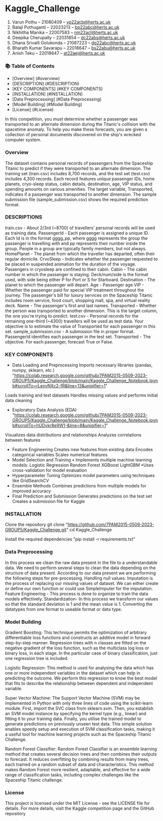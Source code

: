 # Kaggle_Challenge
1.	Varun Pothu – 21080409 – vp22acb@herts.ac.uk
2.	Balaji Pothuganti – 22023213 – bp22abc@herts.ac.uk
3.	Nikhitha Manika – 22007583 – nm22acl@herts.ac.uk
4.	Deepika Cherupally – 22031854 – dc22abs@herts.ac.uk
5.	Dhana Srivalli Golukonda – 21087223 – dg22abc@herts.ac.uk
6.	Bharath Kumar Savarapu – 22018647 – bs22abu@herts.ac.uk
7.	Anish Teku – 22018647 – at22aej@herts.ac.uk

### 📚 Table of Contents
- [Overview] (#overview)
- [DESCRIPTION] (#DESCRIPTION)
- [KEY COMPONENTS] (#KEY COMPONENTS)
- [INSTALLATION] (#INSTALLATION)
- [Data Preprocessing] (#Data Preprocessing)
- [Model Building] (#Model Building)
- [License] (#License)
  
In this competition, you must determine whether a passenger was transported to an alternate dimension during the Titanic's collision with the spacetime anomaly. To help you make these forecasts, you are given a collection of personal documents discovered on the ship's wrecked computer system.

###  Overview <a name="Overview"></a>
The dataset contains personal records of passengers from the Spaceship Titanic to predict if they were transported to an alternate dimension. The training set (train.csv) includes 8,700 records, and the test set (test.csv) includes 4,300 records. Each record features unique passenger IDs, home planets, cryo-sleep status, cabin details, destination, age, VIP status, and spending amounts on various amenities. The target variable, Transported, indicates if a passenger was transported to another dimension. The sample submission file (sample_submission.csv) shows the required prediction format.

### DESCRIPTIONS <a name="DESCRIPTIONS"></a>
train.csv - About 2/3rd (~8700) of travellers' personal records will be used as training data.
PassengerId - Each passenger is assigned a unique ID. Each Id is in the format gggg_pp, where gggg represents the group the passenger is travelling with and pp represents their number inside the group. People in a group are typically family members, but not always.
HomePlanet - The planet from which the traveller has departed, often their regular domicile.
CrvoSleep - Indicates whether the passenger requested to be placed in suspended animation for the duration of the voyage. Passengers in cryosleep are confined to their cabin.
Cabin - The cabin number in which the passenger is staying. Deck/num/side is the format used, with side being either P for Port or S for Starboard.
Destination - The planet to which the passenger will depart.
Age - Passenger age
VIP - Whether the passenger paid for special VIP treatment throughout the journey.
The passenger's bill for luxury services on the Spaceship Titanic includes room service, food court, shopping mall, spa, and virtual reality deck.
Name - The passenger's first and last names.
Transported - Whether the person was transported to another dimension. This is the target column, the one you're trying to predict.
test.csv - Personal records for the remaining one-third (~4300) travellers will be used as test data. Your objective is to estimate the value of Transported for each passenger in this set.
sample_submission.csv - A submission file in proper format.
PassengerId identifies each passenger in the test set.
Transported - The objective. For each passenger, forecast True or False.

###  KEY COMPONENTS <a name="KEY COMPONENTS"></a>
- Data Loading and Preprocessing
Imports necessary libraries (pandas, numpy, sklearn, etc.)
"https://colab.research.google.com/github/7PAM2015-0509-2023-GROUP5/Kaggle_Challenge/blob/main/Kaggle_Challenge_Notebook.ipynb#scrollTo=rLexyNXc2-fR&line=13&uniqifier=1"

Loads training and test datasets
Handles missing values and performs initial data cleaning
- Exploratory Data Analysis (EDA)
"https://colab.research.google.com/github/7PAM2015-0509-2023-GROUP5/Kaggle_Challenge/blob/main/Kaggle_Challenge_Notebook.ipynb#scrollTo=hUDvkr8e9W1-&line=8&uniqifier=1"

Visualizes data distributions and relationships
Analyzes correlations between features
- Feature Engineering
Creates new features from existing data
Encodes categorical variables
Scales numerical features
- Model Selection and Training
• Implements multiple machine learning models:
Logistic Regression
Random Forest
XGBoost
LightGBM
•Uses cross-validation for model evaluation
- Hyperparameter Tuning
Optimizes model parameters using techniques like GridSearchCV
- Ensemble Methods
Combines predictions from multiple models for improved accuracy
- Final Prediction and Submission
Generates predictions on the test set
Creates a submission file for Kaggle

###  INSTALLATION <a name="INSTALLATION"></a>
Clone the repository git clone "https://github.com/7PAM2015-0509-2023-GROUP5/Kaggle_Challenge.git"
cd Kaggle_Challenge

Install the required dependencies
"pip install -r requirements.txt"

### Data Preprocessing <a name="Data Preprocessing"></a>
In this process we clean the raw data present in the file to a understandable data. We need to perform several steps to clean the data depending on the structure of data present. According to our data present we are performing the following steps for pre-processing.
Handling null values: Imputation is the process of replacing our missing values of dataset. We can either create or define our own function or could use SimpleImputer for the imputation.
Feature Engineering - This process is done to organize to train the data models effectively.
Standardization- In this process we transform our values so that the standard deviation is 1 and the mean value is 1.
Converting the datatypes from one format to useable format or data type.

### Model Building <a name="Model Building"></a>
Gradient Boosting:
This technique permits the optimization of arbitrary differentiable loss functions and constructs an additive model in forward step-by-step manner. Regression trees with n classes are fitted on the negative gradient of the loss function, such as the multiclass log loss or binary loss, in each stage. In the particular case of binary classification, just one regression tree is included.

Logistic Regression:
This method is used for analysing the data which has one or more independent variables in the dataset which can help in predicting the outcome. We perform this regression to know the best model that fits to describe the relationship between dependent and independent variable.

Super Vector Machine:
The Support Vector Machine (SVM) may be implemented in Python with only three lines of code using the scikit-learn module. First, import the SVC class from sklearn.svm. Then, you establish an SVM model instance by specifying the kernel type (e.g., linear) and fitting it to your training data. Finally, you utilise the trained model to generate predictions on previously unseen test data. This simple solution enables speedy setup and execution of SVM classification tasks, making it a useful tool for machine learning projects such as the Spaceship Titanic Challenge.

Random Forest Classifier:
Random Forest Classifier is an ensemble learning method that creates several decision trees and then combines their outputs to forecast. It reduces overfitting by combining results from many trees, each trained on a random subset of data and characteristics. This method makes Random Forest more resilient, adaptable, and effective for a wide range of classification tasks, including complex challenges like the Spaceship Titanic challenge.

###  License <a name="license"></a>
This project is licensed under the MIT License - see the LICENSE file for details.
For more details, visit the Kaggle competition page and the GitHub repository


